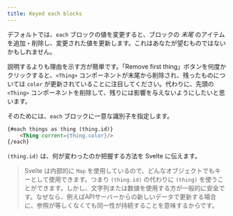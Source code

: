 ```yaml
---
title: Keyed each blocks
---
```


デフォルトでは、`each` ブロックの値を変更すると、ブロックの *末尾* のアイテムを追加・削除し、変更された値を更新します。これはあなたが望むものではないかもしれません。

説明するよりも理由を示す方が簡単です。「Remove first thing」ボタンを何度かクリックすると、`<Thing>` コンポーネントが末尾から削除され、残ったものについては `color` が更新されていることに注目してください。代わりに、先頭の `<Thing>` コンポーネントを削除して、残りには影響を与えないようにしたいと思います。

そのためには、`each` ブロックに一意な識別子を指定します。

```html
{#each things as thing (thing.id)}
	<Thing current={thing.color}/>
{/each}
```

`(thing.id)` は、何が変わったのか把握する方法を Svelte に伝えます。

> Svelte は内部的に `Map` を使用しているので、どんなオブジェクトでもキーとして使用できます。つまり `(thing.id)` の代わりに `(thing)` を使うことができます。しかし、文字列または数値を使用する方が一般的に安全です。なぜなら、例えばAPIサーバーからの新しいデータで更新する場合に、参照が等しくなくても同一性が持続することを意味するからです。
